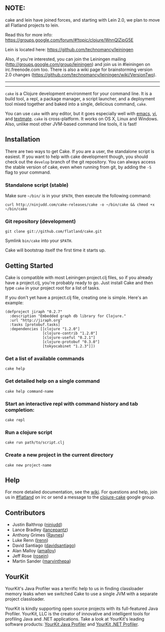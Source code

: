 ## NOTE:

cake and lein have joined forces, and starting with Lein 2.0, we plan to move all Flatland projects to lein. 

Read this for more info: https://groups.google.com/forum/#!topic/clojure/WnnQIZipG5E

Lein is located here: https://github.com/technomancy/leiningen

Also, if you're interested, you can join the Leiningen mailing (http://groups.google.com/group/leiningen) and join us in #leiningen on irc.freenode.com too. There is also a wiki page for brainstorming version 2.0 changes (https://github.com/technomancy/leiningen/wiki/VersionTwo). 


_____________________________
_____________________________


`cake` is a Clojure development environment for your command line. It is a build tool, a repl, a
package manager, a script launcher, and a deployment tool mixed together and baked into a single,
delicious command, `cake`.

You can use `cake` with any editor, but it goes especially well with [emacs](http://github.com/flatland/cake/wiki/emacs),
[vi](http://github.com/flatland/cake/wiki/vi), and [textmate](http://github.com/flatland/cake/wiki/textmate).
`cake` is cross-platform. It works on OS X, Linux and Windows. Also, unlike most other JVM-based
command line tools, it is fast!

## Installation

There are two ways to get Cake. If you are a user, the standalone script is easiest. If you want to
help with cake development though, you should check out the `develop` branch of the git
repository. You can always access the stable version of cake, even when running from git, by adding
the `-S` flag to your command.

### Standalone script (stable)

Make sure `~/bin/` is in your `$PATH`, then execute the following command:

    curl http://ninjudd.com/cake-releases/cake -o ~/bin/cake && chmod +x ~/bin/cake

### Git repository (development)

    git clone git://github.com/flatland/cake.git

Symlink `bin/cake` into your `$PATH`.

Cake will bootstrap itself the first time it starts up.

## Getting Started

Cake is compatible with most Leiningen project.clj files, so if you already have a project.clj,
you're probably ready to go. Just install Cake and then type `cake` in your project root for a list
of tasks.

If you don't yet have a project.clj file, creating one is simple. Here's an example:

    (defproject jiraph "0.2.7"
      :description "Embedded graph db library for Clojure."
      :url "http://jiraph.org"
      :tasks [protobuf.tasks]
      :dependencies [[clojure "1.2.0"]
                     [clojure-contrib "1.2.0"]
                     [clojure-useful "0.2.1"]
                     [clojure-protobuf "0.3.0"]
                     [tokyocabinet "1.2.3"]])

### Get a list of available commands

    cake help

### Get detailed help on a single command

    cake help command-name

### Start an interactive repl with command history and tab completion:

    cake repl

### Run a clojure script

    cake run path/to/script.clj

### Create a new project in the current directory

    cake new project-name

## Help

For more detailed documentation, see the [wiki](https://github.com/flatland/cake/wiki).  For
questions and help, join us in [#flatland](irc://irc.freenode.net/#flatland) on irc or send a
message to the [clojure-cake](http://groups.google.com/group/clojure-cake) google group.

## Contributors

- Justin Balthrop ([ninjudd](https://github.com/ninjudd))
- Lance Bradley ([lancepantz](https://github.com/lancepantz))
- Anthony Grimes ([Raynes](https://github.com/Raynes))
- Luke Renn ([lrenn](https://github.com/lrenn))
- David Santiago ([davidsantiago](https://github.com/davidsantiago))
- Alan Malloy ([amalloy](https://github.com/amalloy))
- Jeff Rose ([rosejn](https://github.com/rosejn))
- Martin Sander ([marvinthepa](https://github.com/marvinthepa))

## YourKit

YourKit's Java Profiler was a terrific help to us in finding classloader memory leaks when we
switched Cake to use a single JVM with a separate project classloader.

YourKit is kindly supporting open source projects with its full-featured Java Profiler.
YourKit, LLC is the creator of innovative and intelligent tools for profiling
Java and .NET applications. Take a look at YourKit's leading software products:
[YourKit Java Profiler](http://www.yourkit.com/java/profiler/index.jsp) and
[YourKit .NET Profiler](http://www.yourkit.com/.net/profiler/index.jsp).
